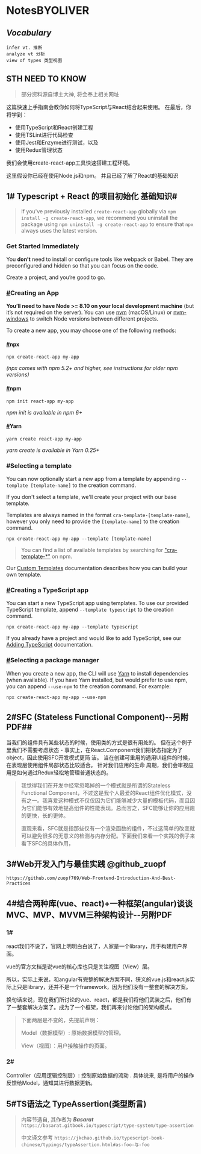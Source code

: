 # NotesBYOLIVER 

## ***Vocabulary***

```
infer vt. 推断
analyze vt 分析
view of types 类型视图
```



## STH  NEED TO KNOW

> 部分资料源自博主大神, 将会奉上相关网址



这篇快速上手指南会教你如何将TypeScript与React结合起来使用。 在最后，你将学到：

- 使用TypeScript和React创建工程
- 使用TSLint进行代码检查
- 使用Jest和Enzyme进行测试，以及
- 使用Redux管理状态

我们会使用create-react-app工具快速搭建工程环境。

这里假设你已经在使用Node.js和npm。 并且已经了解了React的基础知识



## 1# Typescript + React 的项目初始化 基础知识#

> If you've previously installed `create-react-app` globally via `npm install -g create-react-app`, we recommend you uninstall the package using `npm uninstall -g create-react-app` to ensure that `npx` always uses the latest version.



### Get Started Immediately

You **don’t** need to install or configure tools like webpack or Babel. They are preconfigured and hidden so that you can focus on the code.

Create a project, and you’re good to go.



### [#](https://create-react-app.dev/docs/getting-started/#creating-an-app)Creating an App

**You’ll need to have Node >= 8.10 on your local development machine** (but it’s not required on the server). You can use [nvm](https://github.com/creationix/nvm#installation) (macOS/Linux) or [nvm-windows](https://github.com/coreybutler/nvm-windows#node-version-manager-nvm-for-windows) to switch Node versions between different projects.

To create a new app, you may choose one of the following methods:

#### [#](https://create-react-app.dev/docs/getting-started/#npx)npx

```
npx create-react-app my-app
```

*(npx comes with npm 5.2+ and higher, see instructions for older npm versions)*

#### [#](https://create-react-app.dev/docs/getting-started/#npm)npm

```
npm init react-app my-app
```

*npm init <initializer> is available in npm 6+*

#### [#](https://create-react-app.dev/docs/getting-started/#yarn)Yarn

```
yarn create react-app my-app
```

*yarn create is available in Yarn 0.25+*





### #Selecting a template

You can now optionally start a new app from a template by appending `--template [template-name]` to the creation command.

If you don't select a template, we'll create your project with our base template.

Templates are always named in the format `cra-template-[template-name]`, however you only need to provide the `[template-name]` to the creation command.

```
npx create-react-app my-app --template [template-name]
```

> You can find a list of available templates by searching for ["cra-template-*"](https://www.npmjs.com/search?q=cra-template-*) on npm.

Our [Custom Templates](https://create-react-app.dev/docs/custom-templates) documentation describes how you can build your own template.

### [#](https://create-react-app.dev/docs/getting-started/#creating-a-typescript-app)Creating a TypeScript app

You can start a new TypeScript app using templates. To use our provided TypeScript template, append `--template typescript` to the creation command.

```
npx create-react-app my-app --template typescript
```

If you already have a project and would like to add TypeScript, see our [Adding TypeScript](https://create-react-app.dev/docs/adding-typescript) documentation.

### [#](https://create-react-app.dev/docs/getting-started/#selecting-a-package-manager)Selecting a package manager

When you create a new app, the CLI will use [Yarn](https://yarnpkg.com/) to install dependencies (when available). If you have Yarn installed, but would prefer to use npm, you can append `--use-npm` to the creation command. For example:

```
npx create-react-app my-app --use-npm
```

 

## 2#SFC (Stateless Functional Component)--另附PDF##

当我们的组件具有某些状态的时候，使用类的方式是很有用处的。 但在这个例子里我们不需要考虑状态 - 事实上，在React.Component我们把状态指定为了object，因此使用SFC开发模式更简 洁。 当在创建可重用的通用UI组件的时候，在表现层使用组件局部状态比较适合。 针对我们应用的生命 周期，我们会审视应用是如何通过Redux轻松地管理普通状态的。 

> 我觉得我们在开发中经常忽略掉的一个模式就是所谓的Stateless Functional Component，不过这是我个人最爱的React组件优化模式，没有之一。我喜爱这种模式不仅仅因为它们能够减少大量的模板代码，而且因为它们能够有效地提高组件的性能表现。总而言之，SFC能够让你的应用跑的更快，长的更帅。   
>
> 直观来看，SFC就是指那些仅有一个渲染函数的组件，不过这简单的改变就可以避免很多的无意义的检测与内存分配。下面我们来看一个实践的例子来看下SFC的具体作用，



## 3#Web开发入门与最佳实践 @github_zuopf

```
https://github.com/zuopf769/Web-Frontend-Introduction-And-Best-Practices	
```



##  4#结合两种库(vue、react)+一种框架(angular)谈谈MVC、MVP、MVVM三种架构设计--另附PDF

### 1#

react我们不说了，官网上明明白白说了，人家是一个library，用于构建用户界面。

vue的官方文档是说vue的核心库也只是关注视图（View）层。

所以，实际上来说，和angular有完整的解决方案不同，狭义的vue.js和react.js实际上只是library，还并不是一个framework，因为他们没有一整套的解决方案。

换句话来说，现在我们所讨论的vue、react，都是我们将他们武装之后，他们有了一整套解决方案了。成为了一个框架，我们再来讨论他们的架构模式。

> 下面两层是不变的，先提前声明：
>
> Model（数据模型）: 原始数据模型的管理。
>
> View（视图）：用户接触操作的页面。

### 2#

Controller（应用逻辑控制层）: 控制原始数据的流动 . 具体说来, 是将用户的操作反馈给Model，通知其进行数据更新。

 

## 5#TS语法之 TypeAssertion(类型断言)

> 内容节选自, 其作者为 ***Basarat***
>   ``https://basarat.gitbook.io/typescript/type-system/type-assertion``
>
> 中文译文参考
> ``https://jkchao.github.io/typescript-book-chinese/typings/typeAssertion.html#as-foo-与-foo``



